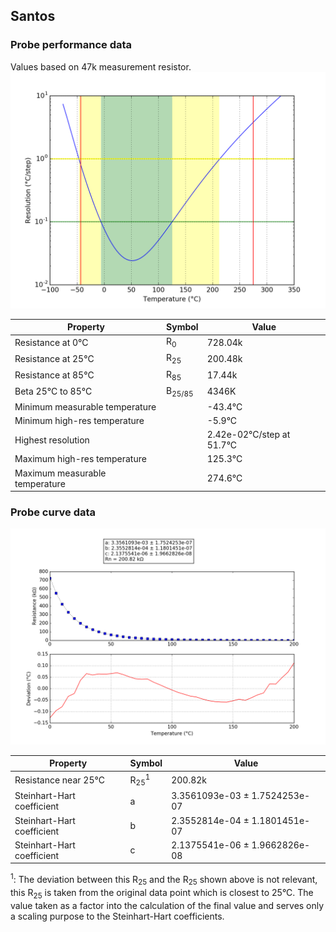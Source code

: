 
## Santos
### Probe performance data

Values based on 47k measurement resistor.
![Sensor performance chart](Santos_resolution.png)

Property | Symbol | Value
-------- | -------- | --------
Resistance at 0°C | R<sub>0</sub> | 728.04k
Resistance at 25°C | R<sub>25</sub> | 200.48k
Resistance at 85°C | R<sub>85</sub> | 17.44k
Beta 25°C to 85°C | B<sub>25/85</sub>| 4346K
Minimum measurable temperature | | -43.4°C
Minimum high-res temperature | | -5.9°C
Highest resolution || 2.42e-02°C/step at 51.7°C
Maximum high-res temperature | | 125.3°C
Maximum measurable temperature | | 274.6°C

### Probe curve data
![Probe fit chart](Santos_curve.png)

Property | Symbol | Value
-------- | -------- | --------
Resistance near 25°C | R<sub>25</sub><sup>1</sup> | 200.82k
Steinhart-Hart coefficient | a | 3.3561093e-03 ± 1.7524253e-07
Steinhart-Hart coefficient | b | 2.3552814e-04 ± 1.1801451e-07
Steinhart-Hart coefficient | c | 2.1375541e-06 ± 1.9662826e-08

<sup>1</sup>: The deviation between this R<sub>25</sub> and the R<sub>25</sub> shown above is not relevant, this R<sub>25</sub> is taken from the original data point which is closest to 25°C. The value taken as a factor into the calculation of the final value and serves only a scaling purpose to the Steinhart-Hart coefficients.
